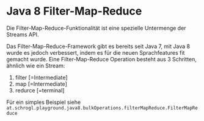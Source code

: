# Java 8 Filter-Map-Reduce

Die Filter-Map-Reduce-Funktionalität ist eine spezielle Untermenge der Streams API.

Das Filter-Map-Reduce-Framework gibt es bereits seit Java 7, mit Java 8 wurde es jedoch verbessert, indem es für die
neuen Sprachfeatures fit gemacht wurde. Eine Filter-Map-Reduce Operation besteht aus 3 Schritten, ähnlich wie ein
Stream:

1. filter [=Intermediate]
2. map [=Intermediate]
3. redurce [=terminal]

Für ein simples Beispiel siehe ``at.schrogl.playground.java8.bulkOperations.filterMapReduce.FilterMapReduce``
